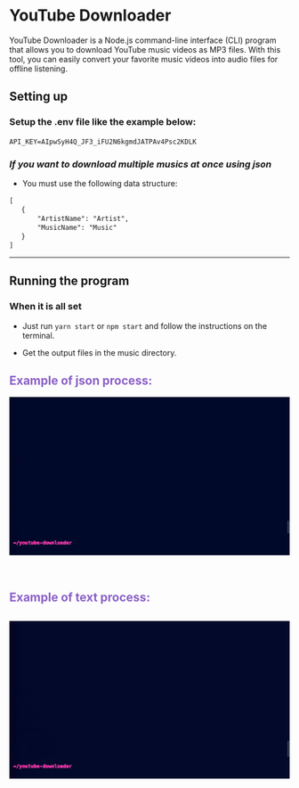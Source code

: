 
# **YouTube Downloader**
YouTube Downloader is a Node.js command-line interface (CLI) program that allows you to download YouTube music videos as MP3 files. With this tool, you can easily convert your favorite music videos into audio files for offline listening.

## **Setting up**

### Setup the .env file like the example below:
```
API_KEY=AIpwSyH4Q_JF3_iFU2N6kgmdJATPAv4Psc2KDLK
```

### <em>If you want to download multiple musics at once using json</em>

 - You must use the following data structure:
 ```
 [
    {
        "ArtistName": "Artist",
        "MusicName": "Music"
    }
]
 ```

---

## **Running the program**
### When it is all set
 - Just run ``yarn start`` or ``npm start`` and follow the instructions on the terminal.

 - Get the output files in the music directory.

<span style="color: #8B60C6">

## **Example of json process:**
![Example of encrypt gif](./assets/json.gif)

<br>

## **Example of text process:**
![Example of encrypt gif](./assets/text.gif)
---


</div>
